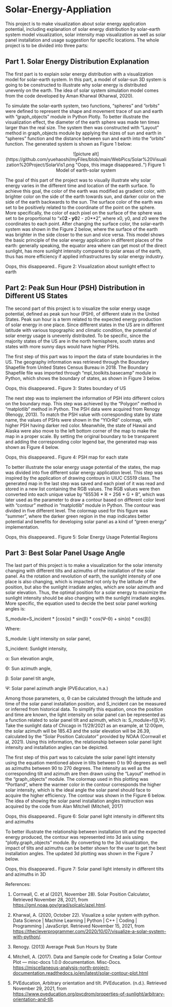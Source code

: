 # Solar-Energy-Appliation

This project is to make visualization about solar energy application potential, including explanation of solar energy distribution by solar-earth system model visualization, solar intensity map visualization as well as solar panel installation and usage suggestion for specific locations. The whole project is to be divided into three parts:

## Part 1. Solar Energy Distribution Explanation

The first part is to explain solar energy distribution with a visualization model for solar-earth system. In this part, a model of solar-sun 3D system is going to be constructed to illustrate why solar energy is distributed unevenly on the earth. The idea of solar system simulation model comes from the code developed by Aman Kharwal (Kharwal, 2020).

To simulate the solar-earth system, two functions, “spheres” and “orbits” were defined to represent the shape and movement trace of sun and earth with “graph_objects” module in Python Plotly. To better illustrate the visualization effect, the diameter of the earth sphere was made ten times larger than the real size. The system then was constructed with “Layout” method in graph_objects module by applying the sizes of sun and earth in “spheres” function and the distance between sun and earth into the “orbits” function. The generated system is shown as Figure 1 below:

<p align="center">
  ![picture alt](https://github.com/yuehaoshi/myFiles/blob/main/WebPics/Solar%20Visualization%20Project/SolarVis1.png "Oops, this image disappeared..")
  Figure 1: Model of earth-solar system
</p>

The goal of this part of the project was to visually illustrate why solar energy varies in the different time and location of the earth surface. To achieve this goal, the color of the earth was modified as gradient color, with brighter color on the side of the earth towards sun, and darker color on the side of the earth backwards to the sun. The surface color of the earth was set to be positively related to the coordinate of the point on the sphere. More specifically, the color of each pixel on the surface of the sphere was set to be proportional to “x0**2 - y0**2 - z0**2”, where x0, y0, and z0 were the coordinates to each point. After changing the surface color, the solar-earth system was shown in the Figure 2 below, where the surface of the earth was brighter in the side closer to the sun and vice versa. This model shows the basic principle of the solar energy application in different places of the earth: generally speaking, the equator area where can get most of the direct sunlight, has more sunlight intensity compared to polar areas of the earth, thus has more efficiency if applied infrastructures by solar energy industry.

Oops, this disappeared..
Figure 2: Visualization about sunlight effect to earth

## Part 2: Peak Sun Hour (PSH) Distribution in Different US States

The second part of this project is to visualize the solar energy usage potential, defined as peak sun hour (PSH), of different state in the United States. Peak sun hour is a term related to the expected energy production of solar energy in one place. Since different states in the US are in different latitude with various topographic and climatic condition, the potential of solar energy usage is unevenly distributed. To be specific, since the majority states of the US are in the north hemisphere, south states and states with more sunny days would have higher PSHs.

The first step of this part was to import the data of state boundaries in the US. The geography information was retrieved through the Boundary Shapefile from United States Census Bureau in 2018. The Boundary Shapefile file was imported through “mpl_toolkits.basecamp” module in Python, which shows the boundary of states, as shown in Figure 3 below.

Oops, this disappeared..
Figure 3: States boundary of US

The next step was to implement the information of PSH into different colors on the boundary map. This step was achieved by the “Polygon” method in “matplotlib” method in Python. The PSH data were acquired from Renogy (Renogy, 2013). To match the PSH value with corresponding state by state name, the values of PSHs were shown in the “YlOrRd” colormap, with higher PSH having darker red color. Meanwhile, the state of Hawaii and Alaska were also move to the left bottom corner of the map to make the map in a proper scale. By setting the original boundary to be transparent and adding the corresponding color legend bar, the generated map was shown as Figure 4 below.

Oops, this disappeared..
Figure 4: PSH map for each state

To better illustrate the solar energy usage potential of the states, the map was divided into five different solar energy application level. This step was inspired by the application of drawing contours in UIUC CS519 class. The generated map in the last step was saved and each pixel of it was read and stored in a new list containing the RGB values. The RGB values were then converted into each unique value by “65536 * R + 256 * G + B”, which was later used as the parameter to draw a contour based on different color level with “contour” method in “matplotlib” module in Python. The contour was divided in five different level. The colormap used for this figure was “summer”, where the darker green region in the map indicates better potential and benefits for developing solar panel as a kind of “green energy” implementation.

Oops, this disappeared..
Figure 5: Solar Energy Usage Potential Regions

## Part 3: Best Solar Panel Usage Angle

The last part of this project is to make a visualization for the solar intensity changing with different tilts and azimuths of the installation of the solar panel. As the rotation and revolution of earth, the sunlight intensity of one place is also changing, which is impacted not only by the latitude of the position, but also the sunlight irradiate angles, which are solar azimuth and solar elevation. Thus, the optimal position for a solar energy to maximize the sunlight intensity should be also changing with the sunlight irradiate angles. More specific, the equation used to decide the best solar panel working angles is:

S_module=S_incident * [cos⁡(α) * sin⁡(β) * cos⁡(Ψ-Θ) + sin⁡(α) * cos⁡(β)]

Where:

S_module: Light intensity on solar panel,

S_incident: Sunlight intensity,

α: Sun elevation angle,

Θ: Sun azimuth angle,

β: Solar panel tilt angle,

Ψ: Solar panel azimuth angle (PVEducation, n.a.)

Among those parameters, α, Θ can be calculated through the latitude and time of the solar panel installation position, and S_incident can be measured or inferred from historical data. To simplify this equation, once the position and time are known, the light intensity on solar panel can be represented as a function related to solar panel tilt and azimuth, which is: S_module=f(β,Ψ). Take the sunlight data of Chicago in 11/29/2021 as an example, at 12:00pm, the solar azimuth will be 185.43 and the solar elevation will be 26.39, calculated by the “Solar Position Calculator” provided by NOAA (Cornwall et al, 2021). Using this information, the relationship between solar panel light intensity and installation angles can be depicted.

The first step of this part was to calculate the solar panel light intensity using the equation mentioned above in tilts between 0 to 90 degrees as well as azimuths between 90 to 270 degrees. The intensity as well as the corresponding tilt and azimuth are then drawn using the “Layout” method in the “graph_objects” module. The colormap used in this plotting was “Portland”, where the warmer color in the contour corresponds the higher solar intensity, which is the ideal angle the solar panel should face to acquire the higher efficiency. The contour was shown in the Figure 6 below. The idea of showing the solar panel installation angles instruction was acquired by the code from Alan Mitchell (Mitchell, 2017)

Oops, this disappeared..
Figure 6: Solar panel light intensity in different tilts and azimuths

To better illustrate the relationship between installation tilt and the expected energy produced, the contour was represented into 3d axis using “plotly.graph_objects” module. By converting to the 3d visualization, the impact of tilts and azimuths can be better shown for the user to get the best installation angles. The updated 3d plotting was shown in the Figure 7 below.

Oops, this disappeared..
Figure 7: Solar panel light intensity in different tilts and azimuths in 3D

References:
1. Cornwall, C. et al (2021, November 28). Solar Position Calculator, Retrieved November 28, 2021, from https://gml.noaa.gov/grad/solcalc/azel.html.

2. Kharwal, A. (2020, October 22). Visualize a solar system with python. Data Science | Machine Learning | Python | C++ | Coding | Programming | JavaScript. Retrieved November 15, 2021, from https://thecleverprogrammer.com/2020/10/07/visualize-a-solar-system-with-python/.

3. Renogy. (2013) Average Peak Sun Hours by State

4. Mitchell, A. (2017). Data and Sample code for Creating a Solar Contour Plot — misc-docs 1.0.0 documentation. Misc-Docs. https://miscellaneous-analysis-north-project-documentation.readthedocs.io/en/latest/solar-contour-plot.html

5. PVEducation, Arbitrary orientation and tilt. PVEducation. (n.d.). Retrieved November 29, 2021, from https://www.pveducation.org/pvcdrom/properties-of-sunlight/arbitrary-orientation-and-tilt.
